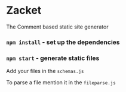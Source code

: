 # Zacket
The Comment based static site generator

### <code>npm install</code> - set up the dependencies
### <code>npm start</code> - generate static files

Add your files in the <code>schemas.js</code><br>

To parse a file mention it in the <code>fileparse.js</code>
